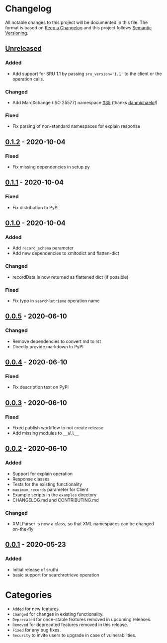 # Changelog
All notable changes to this project will be documented in this file.
The format is based on [Keep a Changelog](http://keepachangelog.com/) and this project follows [Semantic Versioning](http://semver.org/).

## [Unreleased]
### Added
- Add support for SRU 1.1 by passing `sru_version='1.1'` to the client or the operation calls.

### Changed
- Add MarcXchange (ISO 25577) namespace [#35](https://github.com/metaodi/sruthi/pull/35) (thanks [danmichaelo](https://github.com/danmichaelo)!)

### Fixed
- Fix parsing of non-standard namespaces for explain response

## [0.1.2] - 2020-10-04
### Fixed
- Fix missing dependencies in setup.py

## [0.1.1] - 2020-10-04
### Fixed
- Fix distribution to PyPI

## [0.1.0] - 2020-10-04
### Added
- Add `record_schema` parameter
- Add new dependencies to xmltodict and flatten-dict

### Changed
- recordData is now returned as flattened dict (if possible)

### Fixed
- Fix typo in `searchRetrieve` operation name

## [0.0.5] - 2020-06-10
### Changed
- Remove dependencies to convert md to rst
- Directly provide markdown to PyPI

## [0.0.4] - 2020-06-10
### Fixed
- Fix description text on PyPI

## [0.0.3] - 2020-06-10
### Fixed
- Fixed publish workflow to not create release
- Add missing modules to `__all__`

## [0.0.2] - 2020-06-10
### Added
- Support for explain operation
- Response classes
- Tests for the existing functionality
- `maximum_records` parameter for Client
- Example scripts in the `examples` directory
- CHANGELOG.md and CONTRIBUTING.md

### Changed
- XMLParser is now a class, so that XML namespaces can be changed on-the-fly

## [0.0.1] - 2020-05-23
### Added
- Initial release of sruthi
- basic support for searchretrieve operation



# Categories
- `Added` for new features.
- `Changed` for changes in existing functionality.
- `Deprecated` for once-stable features removed in upcoming releases.
- `Removed` for deprecated features removed in this release.
- `Fixed` for any bug fixes.
- `Security` to invite users to upgrade in case of vulnerabilities.

[Unreleased]: https://github.com/metaodi/sruthi/compare/v0.1.2...HEAD
[0.1.2]: https://github.com/metaodi/sruthi/compare/v0.1.1...v0.1.2
[0.1.1]: https://github.com/metaodi/sruthi/compare/v0.1.0...v0.1.1
[0.1.0]: https://github.com/metaodi/sruthi/compare/v0.0.5...v0.1.0
[0.0.5]: https://github.com/metaodi/sruthi/compare/v0.0.4...v0.0.5
[0.0.4]: https://github.com/metaodi/sruthi/compare/v0.0.3...v0.0.4
[0.0.3]: https://github.com/metaodi/sruthi/compare/v0.0.2...v0.0.3
[0.0.2]: https://github.com/metaodi/sruthi/compare/v0.0.1...v0.0.2
[0.0.1]: https://github.com/metaodi/sruthi/releases/tag/v0.0.1
